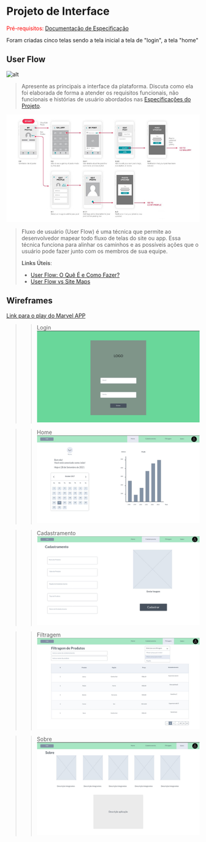 
# Projeto de Interface

<span style="color:red">Pré-requisitos: <a href="2-Especificação.md"> Documentação de Especificação</a></span>

Foram criadas cinco telas sendo a tela inicial a tela de "login", a tela "home"


## User Flow


![alt](images/Interface.png)




> Apresente as principais a interface da plataforma. Discuta como ela
> foi elaborada de forma a atender os requisitos funcionais, não
> funcionais e histórias de usuário abordados nas [Especificações do
> Projeto](2-Especificação.md).

![Exemplo de UserFlow](images/userflow.jpg)

> Fluxo de usuário (User Flow) é uma técnica que permite ao desenvolvedor
> mapear todo fluxo de telas do site ou app. Essa técnica funciona
> para alinhar os caminhos e as possíveis ações que o usuário pode
> fazer junto com os membros de sua equipe.
>
> **Links Úteis**:
> - [User Flow: O Quê É e Como Fazer?](https://medium.com/7bits/fluxo-de-usu%C3%A1rio-user-flow-o-que-%C3%A9-como-fazer-79d965872534)
> - [User Flow vs Site Maps](http://designr.com.br/sitemap-e-user-flow-quais-as-diferencas-e-quando-usar-cada-um/)


## Wireframes

[Link para o play do Marvel APP](https://marvelapp.com/prototype/77dcj27/screen/82328386)

>> Login
![Wireframe da Tela de Login](images/Wireframes/login.jpg)

>> Home
![Wireframe da Home](images/Wireframes/home.jpg)

>> Cadastramento
![Wireframe da Home](images/Wireframes/cadastramento.jpg)

>> Filtragem
![Wireframe da Home](images/Wireframes/filtragem.jpg)

>> Sobre
![Wireframe da Home](images/Wireframes/sobre.jpg)

